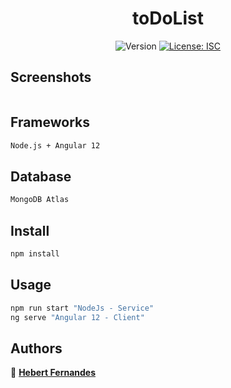 <h1 align="center">toDoList</h1>
<p align="center">
  <img alt="Version" src="https://img.shields.io/badge/version-1.0.0-blue.svg?cacheSeconds=2592000" />
  <a href="#" target="_blank">
    <img alt="License: ISC" src="https://img.shields.io/badge/License-ISC-yellow.svg" />
  </a>
</p>

## Screenshots

```sh

```

## Frameworks

```sh
Node.js + Angular 12
```

## Database

```sh
MongoDB Atlas
```

## Install

```sh
npm install
```

## Usage

```sh
npm run start "NodeJs - Service"
ng serve "Angular 12 - Client"
```

## Authors

👤 <a href="https://www.linkedin.com/in/hebert-fernandes-de-lima-8b8913210/">**Hebert Fernandes**</a>
